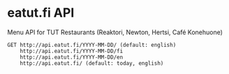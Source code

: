 # eatut.fi  API

Menu API for TUT Restaurants (Reaktori, Newton, Hertsi, Café Konehuone)

````
GET http://api.eatut.fi/YYYY-MM-DD/ (default: english)
    http://api.eatut.fi/YYYY-MM-DD/fi
    http://api.eatut.fi/YYYY-MM-DD/en
    http://api.eatut.fi/ (default: today, english)
````

